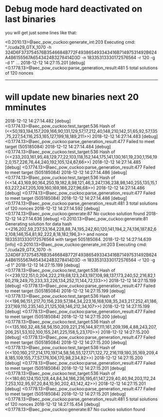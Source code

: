 # Debug mode hard deactivated on last binaries
you will get just some lines like that:

<0.2010.13>@aec_pow_cuckoo:generate_int:203 Executing cmd: "./cuda29_GTX_1070 -h 324D6F373754576B3546684B772F493865493343416B71497531492B624A4B6155567A6543424B3278414D3D -n 18335313330172576564 -r 120 -g -d 1"
...
2018-12-12 14:27:15.201 [debug] <0.1778.13>@aec_pow_cuckoo:parse_generation_result:481 5 total solutions of 120 nonces

---

# will update new binaries next 20 mminutes
2018-12-12 14:27:14.482 [debug] <0.1774.13>@aec_pow_cuckoo:test_target:536 Hash of (<<50,193,194,157,209,166,90,131,129,57,17,212,40,148,210,142,51,65,92,57,135,75,227,54,116,253,165,127,199,18,189,211>>)
2018-12-12 14:27:14.483 [debug] <0.1774.13>@aec_pow_cuckoo:parse_generation_result:477 Failed to meet target (505185084)
2018-12-12 14:27:14.484 [debug] <0.1774.13>@aec_pow_cuckoo:test_target:536 Hash of (<<233,203,161,95,48,129,77,22,103,118,152,144,175,141,130,161,19,230,1,156,192,0,157,226,76,44,240,192,105,124,67,66>>)
2018-12-12 14:27:14.485 [debug] <0.1774.13>@aec_pow_cuckoo:parse_generation_result:477 Failed to meet target (505185084)
2018-12-12 14:27:14.486 [debug] <0.1774.13>@aec_pow_cuckoo:test_target:536 Hash of (<<14,43,169,90,164,250,19,182,8,98,121,46,3,247,136,238,98,140,255,135,15,163,227,247,205,109,160,169,186,227,96,68>>)
2018-12-12 14:27:14.486 [debug] <0.1774.13>@aec_pow_cuckoo:parse_generation_result:477 Failed to meet target (505185084)
2018-12-12 14:27:14.486 [debug] <0.1774.13>@aec_pow_cuckoo:parse_generation_result:481 3 total solutions of 120 nonces
2018-12-12 14:27:14.592 [debug] <0.1774.13>@aec_pow_cuckoo:generate:87 No cuckoo solution found
2018-12-12 14:27:14.636 [debug] <0.2010.13>@aec_pow_cuckoo:generate:81 Generating solution for data hash <<216,202,59,237,53,164,228,88,74,195,242,60,120,141,194,2,74,136,187,82,62,108,146,154,81,92,222,8,18,182,196,3>> and nonce 18335313330172576564 with target 505185084.
2018-12-12 14:27:14.639 [info] <0.2010.13>@aec_pow_cuckoo:generate_int:203 Executing cmd: "./cuda29_GTX_1070 -h 324D6F373754576B3546684B772F493865493343416B71497531492B624A4B6155567A6543424B3278414D3D -n 18335313330172576564 -r 120 -g -d 1"
2018-12-12 14:27:15.199 [debug] <0.1778.13>@aec_pow_cuckoo:test_target:536 Hash of (<<239,122,151,0,204,222,219,68,123,243,197,108,98,137,173,240,52,216,82,160,219,249,70,233,33,226,134,252,11,144,72,133>>)
2018-12-12 14:27:15.199 [debug] <0.1778.13>@aec_pow_cuckoo:parse_generation_result:477 Failed to meet target (505185084)
2018-12-12 14:27:15.199 [debug] <0.1778.13>@aec_pow_cuckoo:test_target:536 Hash of (<<196,96,151,217,70,156,239,57,184,34,223,16,168,108,35,243,217,252,41,186,237,169,110,235,140,21,125,108,146,212,34,107>>)
2018-12-12 14:27:15.199 [debug] <0.1778.13>@aec_pow_cuckoo:parse_generation_result:477 Failed to meet target (505185084)
2018-12-12 14:27:15.200 [debug] <0.1778.13>@aec_pow_cuckoo:test_target:536 Hash of (<<135,160,32,48,58,56,150,209,221,216,144,97,111,161,209,198,4,88,243,207,206,251,53,102,100,155,241,225,158,5,23,170>>)
2018-12-12 14:27:15.200 [debug] <0.1778.13>@aec_pow_cuckoo:parse_generation_result:477 Failed to meet target (505185084)
2018-12-12 14:27:15.200 [debug] <0.1778.13>@aec_pow_cuckoo:test_target:536 Hash of (<<100,160,217,214,170,197,14,58,56,55,127,171,122,72,216,119,180,35,169,209,48,185,109,155,77,57,176,106,170,98,234,82>>)
2018-12-12 14:27:15.200 [debug] <0.1778.13>@aec_pow_cuckoo:parse_generation_result:477 Failed to meet target (505185084)
2018-12-12 14:27:15.201 [debug] <0.1778.13>@aec_pow_cuckoo:test_target:536 Hash of (<<180,60,124,150,128,44,84,34,186,236,195,61,147,229,40,40,94,203,112,247,253,102,95,97,20,84,10,90,202,43,142,42>>)
2018-12-12 14:27:15.201 [debug] <0.1778.13>@aec_pow_cuckoo:parse_generation_result:477 Failed to meet target (505185084)
2018-12-12 14:27:15.201 [debug] <0.1778.13>@aec_pow_cuckoo:parse_generation_result:481 5 total solutions of 120 nonces
2018-12-12 14:27:15.454 [debug] <0.1778.13>@aec_pow_cuckoo:generate:87 No cuckoo solution found
